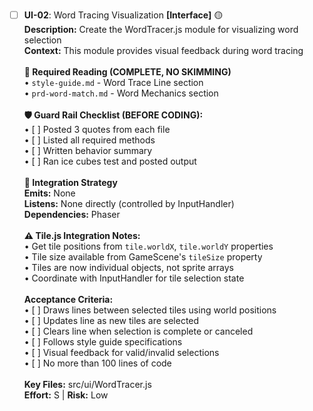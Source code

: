 - [ ] **UI-02**: Word Tracing Visualization **[Interface]** 🟡<br/>**Description:** Create the WordTracer.js module for visualizing word selection<br/>**Context:** This module provides visual feedback during word tracing<br/><br/>**📖 Required Reading (COMPLETE, NO SKIMMING)**<br/>• `style-guide.md` - Word Trace Line section<br/>• `prd-word-match.md` - Word Mechanics section<br/><br/>**🛡️ Guard Rail Checklist (BEFORE CODING):**<br/>• [ ] Posted 3 quotes from each file<br/>• [ ] Listed all required methods<br/>• [ ] Written behavior summary<br/>• [ ] Ran ice cubes test and posted output<br/><br/>**🔗 Integration Strategy**<br/>**Emits:** None<br/>**Listens:** None directly (controlled by InputHandler)<br/>**Dependencies:** Phaser<br/><br/>**⚠️ Tile.js Integration Notes:**<br/>• Get tile positions from `tile.worldX`, `tile.worldY` properties<br/>• Tile size available from GameScene's `tileSize` property<br/>• Tiles are now individual objects, not sprite arrays<br/>• Coordinate with InputHandler for tile selection state<br/><br/>**Acceptance Criteria:**<br/>• [ ] Draws lines between selected tiles using world positions<br/>• [ ] Updates line as new tiles are selected<br/>• [ ] Clears line when selection is complete or canceled<br/>• [ ] Follows style guide specifications<br/>• [ ] Visual feedback for valid/invalid selections<br/>• [ ] No more than 100 lines of code<br/><br/>**Key Files:** src/ui/WordTracer.js<br/>**Effort:** S | **Risk:** Low